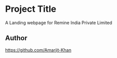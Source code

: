 
# Project Title

A Landing webpage for Remine India Private Limited


## Author
https://github.com/Amarjit-Khan